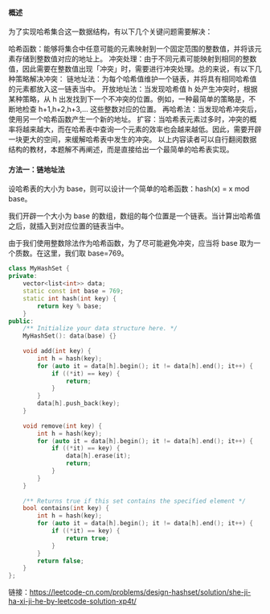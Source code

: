 #### 概述
为了实现哈希集合这一数据结构，有以下几个关键问题需要解决：

哈希函数：能够将集合中任意可能的元素映射到一个固定范围的整数值，并将该元素存储到整数值对应的地址上。
冲突处理：由于不同元素可能映射到相同的整数值，因此需要在整数值出现「冲突」时，需要进行冲突处理。总的来说，有以下几种策略解决冲突：
链地址法：为每个哈希值维护一个链表，并将具有相同哈希值的元素都放入这一链表当中。
开放地址法：当发现哈希值 h 处产生冲突时，根据某种策略，从 h 出发找到下一个不冲突的位置。例如，一种最简单的策略是，不断地检查 h+1,h+2,h+3,… 这些整数对应的位置。
再哈希法：当发现哈希冲突后，使用另一个哈希函数产生一个新的地址。
扩容：当哈希表元素过多时，冲突的概率将越来越大，而在哈希表中查询一个元素的效率也会越来越低。因此，需要开辟一块更大的空间，来缓解哈希表中发生的冲突。
以上内容读者可以自行翻阅数据结构的教材，本题解不再阐述，而是直接给出一个最简单的哈希表实现。

#### 方法一：链地址法
设哈希表的大小为 base，则可以设计一个简单的哈希函数：hash(x) = x mod base。

我们开辟一个大小为 base 的数组，数组的每个位置是一个链表。当计算出哈希值之后，就插入到对应位置的链表当中。

由于我们使用整数除法作为哈希函数，为了尽可能避免冲突，应当将 base 取为一个质数。在这里，我们取 base=769。

```C++
class MyHashSet {
private:
    vector<list<int>> data;
    static const int base = 769;
    static int hash(int key) {
        return key % base;
    }
public:
    /** Initialize your data structure here. */
    MyHashSet(): data(base) {}
    
    void add(int key) {
        int h = hash(key);
        for (auto it = data[h].begin(); it != data[h].end(); it++) {
            if ((*it) == key) {
                return;
            }
        }
        data[h].push_back(key);
    }
    
    void remove(int key) {
        int h = hash(key);
        for (auto it = data[h].begin(); it != data[h].end(); it++) {
            if ((*it) == key) {
                data[h].erase(it);
                return;
            }
        }
    }
    
    /** Returns true if this set contains the specified element */
    bool contains(int key) {
        int h = hash(key);
        for (auto it = data[h].begin(); it != data[h].end(); it++) {
            if ((*it) == key) {
                return true;
            }
        }
        return false;
    }
};

```


链接：https://leetcode-cn.com/problems/design-hashset/solution/she-ji-ha-xi-ji-he-by-leetcode-solution-xp4t/
